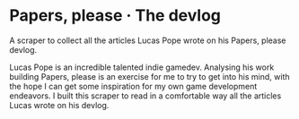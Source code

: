 # Papers, please · The devlog

A scraper to collect all the articles Lucas Pope wrote on his Papers, please devlog.

Lucas Pope is an incredible talented indie gamedev. Analysing his work building Papers, please is an exercise for me to try to get into his mind, with the hope I can get some inspiration for my own game development endeavors. I built this scraper to read in a comfortable way all the articles Lucas wrote on his devlog.
